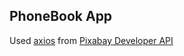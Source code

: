 ## PhoneBook App

Used [axios](https://axios-http.com/) from
[Pixabay Developer API](https://pixabay.com/service/about/api/)
